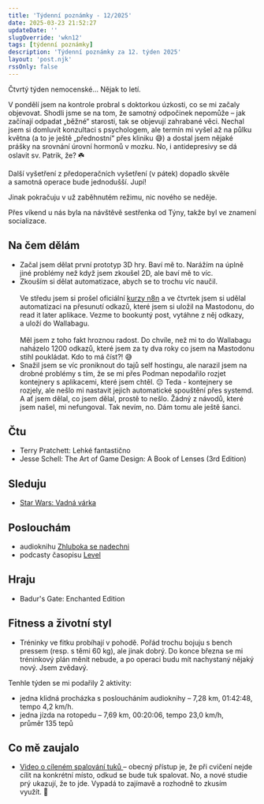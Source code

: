 ```yaml
---
title: 'Týdenní poznámky - 12/2025'
date: 2025-03-23 21:52:27
updateDate: ''
slugOverride: 'wkn12'
tags: [týdenní poznámky]
description: 'Týdenní poznámky za 12. týden 2025'
layout: 'post.njk'
rssOnly: false
---
```

Čtvrtý týden nemocenské… Nějak to letí.

V pondělí jsem na kontrole probral s doktorkou úzkosti, co se mi začaly objevovat. Shodli jsme se na tom, že samotný odpočinek nepomůže – jak začínají odpadat „běžné“ starosti, tak se objevují zahrabané věci. Nechal jsem si domluvit konzultaci s psychologem, ale termín mi vyšel až na půlku května (a to je ještě „přednostní“ přes kliniku 😅) a dostal jsem nějaké prášky na srovnání úrovní hormonů v mozku. No, i antidepresivy se dá oslavit sv. Patrik, že? ☘️

Další vyšetření z předoperačních vyšetření (v pátek) dopadlo skvěle a samotná operace bude jednodušší. Jupí!

Jinak pokračuju v už zaběhnutém režimu, nic nového se neděje.

Přes víkend u nás byla na návštěvě sestřenka od Týny, takže byl ve znamení socializace.

## Na čem dělám

- Začal jsem dělat první prototyp 3D hry. Baví mě to. Narážím na úplně jiné problémy než když jsem zkoušel 2D, ale baví mě to víc. 
- Zkouším si dělat automatizace, abych se to trochu víc naučil.<br><br>Ve středu jsem si prošel oficiální [kurzy n8n](https://docs.n8n.io/courses/) a ve čtvrtek jsem si udělal automatizaci na přesunutí odkazů, které jsem si uložil na Mastodonu, do read it later aplikace. Vezme to bookuntý post, vytáhne z něj odkazy, a uloží do Wallabagu.<br><br>Měl jsem z toho fakt hroznou radost. Do chvíle, než mi to do Wallabagu naházelo 1200 odkazů, které jsem za ty dva roky co jsem na Mastodonu stihl poukládat. Kdo to má číst?! 😅
- Snažil jsem se víc proniknout do tajů self hostingu, ale narazil jsem na drobné problémy s tím, že se mi přes Podman nepodařilo rozjet kontejnery s aplikacemi, které jsem chtěl. 😔 Teda - kontejnery se rozjely, ale nešlo mi nastavit jejich automatické spouštění přes systemd. A ať jsem dělal, co jsem dělal, prostě to nešlo. Žádný z návodů, které jsem našel, mi nefungoval. Tak nevím, no. Dám tomu ale ještě šanci.

## Čtu

- Terry Pratchett: Lehké fantastično
- Jesse Schell: The Art of Game Design: A Book of Lenses (3rd Edition)

## Sleduju

- [Star Wars: Vadná várka](https://en.wikipedia.org/wiki/Star_Wars:_The_Bad_Batch)

## Poslouchám

- audioknihu [Zhluboka se nadechni](https://www.melvil.cz/kniha-zhluboka-se-nadechni/)
- podcasty časopisu [Level](https://ceskepodcasty.cz/podcast/level)

## Hraju

- Badur's Gate: Enchanted Edition

## Fitness a životní styl

- Tréninky ve fitku probíhají v pohodě. Pořád trochu bojuju s bench pressem (resp. s těmi 60 kg), ale jinak dobrý. Do konce března se mi tréninkový plán měnit nebude, a po operaci budu mít nachystaný nějaký nový. Jsem zvědavý.

Tenhle týden se mi podařily 2 aktivity:
- jedna klidná procházka s posloucháním audioknihy – 7,28 km, 01:42:48, tempo 4,2 km/h.
- jedna jízda na rotopedu – 7,69 km, 00:20:06, tempo 23,0 km/h, průměr 135 tepů 

## Co mě zaujalo
- [Video o cíleném spalování tuků ](https://www.youtube.com/watch?v=0XRKDJdG_rA) – obecný přístup je, že při cvičení nejde cílit na konkrétní místo, odkud se bude tuk spalovat. No, a nové studie prý ukazují, že to jde. Vypadá to zajímavě a rozhodně to zkusím využít. 🙂